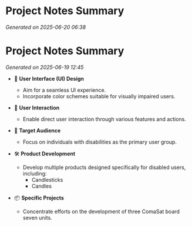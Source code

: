 # Project Notes Summary

*Generated on 2025-06-20 06:38*

# Project Notes Summary

*Generated on 2025-06-19 12:45*

- 🎨 **User Interface (UI) Design**
  - Aim for a seamless UI experience.
  - Incorporate color schemes suitable for visually impaired users.

- 🤝 **User Interaction**
  - Enable direct user interaction through various features and actions.

- 🎯 **Target Audience**
  - Focus on individuals with disabilities as the primary user group.

- 🛠️ **Product Development**
  - Develop multiple products designed specifically for disabled users, including:
    - Candlesticks
    - Candles

- 📦 **Specific Projects**
  - Concentrate efforts on the development of three ComaSat board seven units.